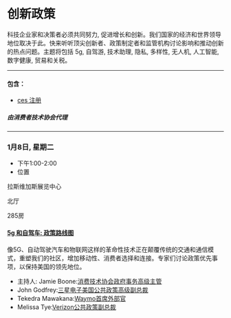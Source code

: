 # 创新政策
科技企业家和决策者必须共同努力, 促进增长和创新。我们国家的经济和世界领导地位取决于此。快来听听顶尖创新者、政策制定者和监管机构讨论影响和推动创新的热点问题。主题将包括 5g, 自驾游, 技术助理, 隐私, 多样性, 无人机, 人工智能, 数字健康, 贸易和关税。

----
#### 包含：
 * [ces 注册](https://www.ces.tech/Conference/Conference-Program.aspx)
 ##### 由消费者技术协会代理
 ----
 ### 1月8日, 星期二
  * 下午1:00-2:00
  * 位置
  
  拉斯维加斯展览中心
  
  北厅
  
  285房
  #### [5g 和自驾车: 政策路线图](https://www.ces.tech/conference/Innovation-Policy/5G-and-SelfDriving-Vehicles-A-Policy-Roadmap.aspx)
  像5G、自动驾驶汽车和物联网这样的革命性技术正在颠覆传统的交通和通信模式，重塑我们的社区，增加移动性、消费者选择和连接。专家们讨论政策优先事项，以保持美国的领先地位。
  * 主持人:
  Jamie Boone:[消费技术协会政府事务高级主管](https://www.ces.tech/conference/speaker-directory/Jamie-Boone.aspx)
  * John Godfrey:[三星电子美国公共政策高级副总裁](https://www.ces.tech/conference/speaker-directory/John-Godfrey.aspx)
  * Tekedra Mawakana:[Waymo首席外部官](https://www.ces.tech/conference/speaker-directory/Tekedra-Mawakana.aspx)
  * Melissa Tye:[Verizon公共政策副总裁](https://www.ces.tech/conference/speaker-directory/Melissa-Tye.aspx)

